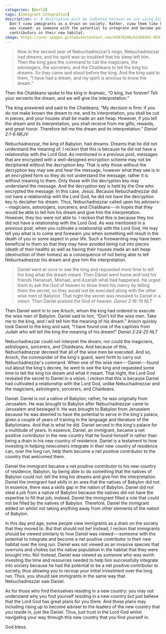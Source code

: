 ```yaml
---
categories: [World]
tags: [Immigrant Integration]
description: >- # description must be indented because we are using block scalar
  Don't view immigrants as a drain on society. Rather, view them like how Daniel
  was viewed: as someone with the potential to integrate and become positive
  contributors in their new habitat.
image: https://user-images.githubusercontent.com/45976390/62260565-6597bc80-b3e0-11e9-883c-1763e4fbe297.jpg
---
```


> Now in the second year of Nebuchadnezzar’s reign, Nebuchadnezzar had dreams;
and his spirit was so troubled that his sleep left him. Then the king gave the
command to call the magicians, the astrologers, the sorcerers, and the Chaldeans
to tell the king his dreams. So they came and stood before the king. And the
king said to them, “I have had a dream, and my spirit is anxious to know the
dream.”
>
Then the Chaldeans spoke to the king in Aramaic, “O king, live forever! Tell
your servants the dream, and we will give the interpretation.”
>
The king answered and said to the Chaldeans, “My decision is firm: if you do not
make known the dream to me, and its interpretation, you shall be cut in pieces,
and your houses shall be made an ash heap. However, if you tell the dream and
its interpretation, you shall receive from me gifts, rewards, and great honor.
Therefore tell me the dream and its interpretation.” <cite>Daniel 2:1-6
NKJV</cite>

Nebuchadnezzar, the king of Babylon, had dreams. Dreams that he did not
understand the meaning of. I reckon that this is because he did not have a
relationship with the Lord God. As mentioned in a previous post, messages
that are encrypted with a well-designed encryption scheme may not be deciphered
without the decryption key. That is why those without the decryption key may see
and hear the message, however what they see is in an encrypted form so they do
not understand the message; rather it is without meaning to them. Only those
with the decryption key may understand the message. And the decryption key is
held by the One who encrypted the message. In this case, Jesus. Because
Nebuchadnezzar did not have a relationship with the Lord God, he did not have
the decryption key to decipher his dream. Thus, Nebuchadnezzar called upon his
advisers---magicians, astrologers, sorcerers, and Chaldeans---in hopes that they
would be able to tell him his dream and give him the interpretation. However,
they too were not able to. I reckon that this is because they too did not have a
relationship with the Lord God. As was mentioned in a previous post, when you
cultivate a relationship with the Lord God, He may tell you what is to come and
forewarn you when something will result in the death of you or some aspect in
your life. Such a forewarning may have been beneficial to them so that they may
have avoided being cut into pieces (death of their health) as well as having
their houses made an ash heap (destruction of their homes) as a consequence of
not being able to tell Nebuchadnezzar his dream and give him the interpretation.

> Daniel went at once to see the king and requested more time to tell the king
what the dream meant. Then Daniel went home and told his friends Hananiah,
Mishael, and Azariah what had happened. He urged them to ask the God of heaven
to show them his mercy by telling them the secret, so they would not be executed
along with the other wise men of Babylon. That night the secret was revealed to
Daniel in a vision. Then Daniel praised the God of heaven. <cite>Daniel 2:16-19
NLT</cite>
>
Then Daniel went in to see Arioch, whom the king had ordered to execute the wise
men of Babylon. Daniel said to him, “Don’t kill the wise men. Take me to the
king, and I will tell him the meaning of his dream.” Arioch quickly took Daniel
to the king and said, “I have found one of the captives from Judah who will tell
the king the meaning of his dream!” <cite>Daniel 2:24-25 NLT</cite>

Nebuchadnezzar could not interpret the dream; nor could the magicians,
astrologers, sorcerers, and Chaldeans. And because of this, Nebuchadnezzar
decreed that all of the wise men be executed. And so, Arioch, the commander of
the king's guard, went forth to carry out Nebuchadnezzar's command. When one of
the wise men---Daniel---found out about the king's decree, he went to see the
king and requested some time to tell the king his dream and what it meant. That
night, the Lord God revealed the secret to Daniel in a vision. I reckon that
this is because Daniel had cultivated a relationship with the Lord God, unlike
Nebuchadnezzar and the magicians, astrologers, sorcerers, and Chaldeans.

Daniel. Daniel is not a native of Babylon; rather, he was originally from
Jerusalem. He was brought to Babylon after Nebuchadnezzar came to Jerusalem and
besieged it. He was brought to Babylon from Jerusalem because he was deemed to
have the potential to serve in the king's palace, given a couple of years of
training in the language and literature of the Babylonians. And that is what he
did. Daniel served in the king's palace for a multitude of years. In essence,
Daniel, an immigrant, became a net positive contributor in the new country that
he found himself in rather than being a drain in his new country of residence.
Daniel is a testament to how investing in helping newcomers integrate in their
new country of residence can, over the long run, help them become a net positive
contributor to the country that welcomed them.

Daniel the immigrant became a net positive contributor to his new country of
residence, Babylon, by being able to do something that the natives of Babylon
could not: tell the king his dreams and give him the interpretation. Daniel the
immigrant had skills in an area that the natives of Babylon did not. In essence,
there was a skills gap in the nation of Babylon. Daniel did not steal a job from
a native of Babylon because the natives did not have the expertise to fill that
job; instead, Daniel the immigrant filled a role that could not be filled by the
natives of Babylon. Therefore, Daniel the immigrant added on whilst not taking
anything away from other elements of the nation of Babylon.

In this day and age, some people view immigrants as a drain on the society that
they moved to. But that should not be! Instead, I reckon that immigrants
should be viewed similarly to how Daniel was viewed---someone with the potential
to integrate and become a net positive contributor in their new habitat over the
long run. Daniel was not viewed as an invasive species that overruns and chokes
out the native population in the habitat that they were brought into. No!
Instead, Daniel was viewed as someone who was worth investing the time and
resources needed to help him successfully integrate into society because he had
the potential to be a net positive contributor to society, thus allowing you to
recoup your initial investment over the long run. Thus, you should see
immigrants in the same way that Nebuchadnezzar saw Daniel.

As for those who find themselves residing in a new country: you may not
understand why you find yourself residing in a new country but just believe that
the Lord God has great plans for you there. And those plans may including rising
up to become adviser to the leaders of the new country that you reside in, just
like Daniel. Thus, just trust in the Lord God whilst navigating your way through
this new country that you find yourself in.

God bless.
